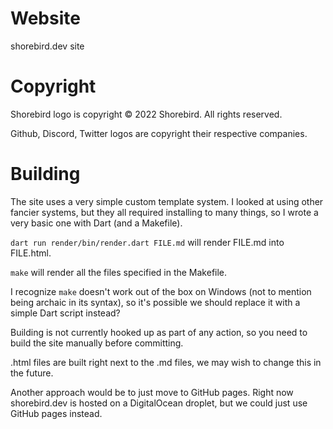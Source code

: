 # Website
shorebird.dev site

# Copyright
Shorebird logo is copyright © 2022 Shorebird. All rights reserved.

Github, Discord, Twitter logos are copyright their respective companies.

# Building

The site uses a very simple custom template system.  I looked at using other
fancier systems, but they all required installing to many things, so I wrote
a very basic one with Dart (and a Makefile).

`dart run render/bin/render.dart FILE.md` will render FILE.md into FILE.html.

`make` will render all the files specified in the Makefile.

I recognize `make` doesn't work out of the box on Windows (not to mention being
archaic in its syntax), so it's possible we should replace it with a simple Dart
script instead?

Building is not currently hooked up as part of any action, so you need to build
the site manually before committing.

.html files are built right next to the .md files, we may wish to change this
in the future.

Another approach would be to just move to GitHub pages.  Right now shorebird.dev
is hosted on a DigitalOcean droplet, but we could just use GitHub pages instead.